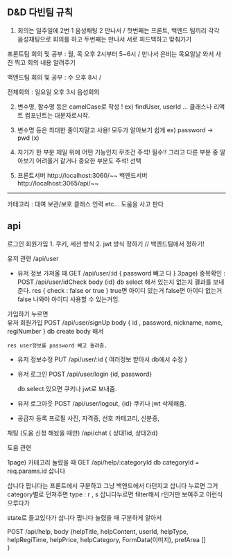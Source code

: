 ## D&D 다빈팀 규칙

1. 회의는 일주일에 2번 1 음성채팅 2 만나서 / 첫번째는 프론트, 백엔드 팀끼리 각각 음성채팅으로 회의를 하고 두번째는 만나서 서로 피드백하고 맞춰가기

프론트팀 회의 및 공부 :  월, 목 오후 2시부터 5~6시 / 만나서    은비는 목요일날 와서 사진 찍고 회의 내용 알려주기

백엔드팀 회의 및 공부 : 수 오후 8시 / 

전체회의 : 일요일 오후 3시 음성회의


2. 변수명, 함수명 등은 camelCase로 작성 ! ex) findUser, userId ...   클래스나 리액트 컴포넌트는 대문자로시작.

3. 변수명 등은 최대한 줄이지말고 사용! 모두가 알아보기 쉽게 ex) password -> pwd (x) 

4. 자기가 한 부분 제일 위에 어떤 기능인지 무조건 주석! 필수!! 그리고 다른 부분 중 알아보기 어려울거 같거나 중요한 부분도 주석! 선택

5. 프론트서버 http://localhost:3060/~~  백엔드서버 http://localhost:3065/api/~~

-----------------------------------------------------------------------------
카테고리 : 대여 보관/보호 클래스 인력 etc...
도움을 사고 판다
## api 

로그인 회원가입 1. 쿠키, 세션 방식 2. jwt 방식 정하기   // 백엔드팀에서 정하기! 

유저 관련 /api/user
 - 유저 정보 가져올 때   GET  /api/user/:id
    {
        password 빼고 다
    }
 3page) 
 중복확인 :  POST /api/user/idCheck  body {id}
    db  select 해서 있는지 없는지 결과를 보내준다.
    res
    {
        check : false or true
    }
    true면 아이디 있는거 false면 아이디 없는거 
    false 나와야 아이디 사용할 수 있는거임.
    
 가입하기 누르면  
 유저 회원가입   POST /api/user/signUp   body { id , password, nickname, name, regiNumber }
    db create  body 해서

    res user정보를 password 빼고 돌려줌.

 - 유저 정보수정  PUT /api/user/:id
    {
        여러정보 받아서 db에서 수정
    }

 - 유저 로그인  POST /api/user/login  {id, password}
    
    db.select 있으면 쿠키나 jwt로 보내줌.

 - 유저 로그아웃 POST /api/user/logout, {id}
    쿠키나 jwt 삭제해줌.
 
 - 공급자 등록
    프로필 사진, 자격증, 선호 카테고리, 신분증, 

채팅 (도움 신청 해놨을 때만)
    /api/chat  { 상대1id, 상대2id}



도움 관련 

1page) 카테고리 눌렸을 때 GET /api/help/:categoryId   db categoryId = req.params.id 
삽니다 

삽니다 팝니다는 프론트에서 구분하고 그냥 백엔드에서 다던지고 
삽니다 누르면 그거 category별로 던져주면 type : r , s       삽니다누르면 filter해서 r인거만 보여주고
이런식으루다가

state로 들고있다가 삽니다 팝니다 눌렸을 때 구분하게 알아서


POST /api/help, body 
{helpTitle,
helpContent, 
userId, 
helpType, 
helpRegiTime, 
helpPrice, 
helpCategory,
FormData(이미지),
prefArea  []  
}






